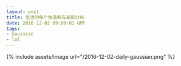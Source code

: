 ```yaml
---
layout: post
title: 生活的每个角落都有高斯分布
date: 2016-12-02 09:00:01 GMT
tags:
- Gaussian
- lol
---
```

{% include assets/image url="/2016-12-02-daily-gaussian.png" %}

